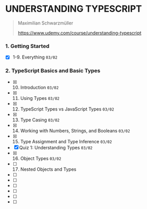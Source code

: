 # UNDERSTANDING TYPESCRIPT

> Maximilian Schwarzmüller
>
> https://www.udemy.com/course/understanding-typescript

### 1. Getting Started

- [x] 1-9. Everything `03/02`

### 2. TypeScript Basics and Basic Types

- [x] 10. Introduction `03/02`
- [x] 11. Using Types `03/02`
- [x] 12. TypeScript Types vs JavaScript Types `03/02`
- [x] 13. Type Casing `03/02`
- [x] 14. Working with Numbers, Strings, and Booleans `03/02`
- [x] 15. Type Assignment and Type Inference `03/02`
- [x] Quiz 1: Understanding Types `03/02`
- [x] 16. Object Types `03/02`
- [ ] 17. Nested Objects and Types
- [ ]
- [ ]
- [ ]
- [ ]
- [ ]
- [ ]
